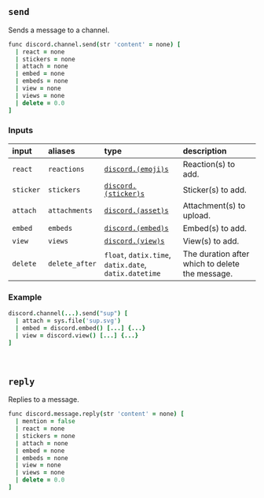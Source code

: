 ## `send`
Sends a message to a channel.

```coffee
func discord.channel.send(str 'content' = none) [
  | react = none
  | stickers = none
  | attach = none
  | embed = none
  | embeds = none
  | view = none
  | views = none
  | delete = 0.0
]
```

### Inputs
| input | aliases | type | description |
| :---- | :------ | :--- | :---------- |
| `react` | `reactions` | [`discord.(emoji)s`](emoji.md) | Reaction(s) to add. |
| `sticker` | `stickers` | [`discord.(sticker)s`](sticker.md) | Sticker(s) to add. |
| `attach` | `attachments` | [`discord.(asset)s`](asset.md) | Attachment(s) to upload. |
| `embed` | `embeds` | [`discord.(embed)s`](embed.md) | Embed(s) to add. |
| `view` | `views` | [`discord.(view)s`](view.md) | View(s) to add. |
| `delete` | `delete_after` | `float`, `datix.time`, `datix.date`, `datix.datetime` | The duration after which to delete the message. |

### Example
```coffee
discord.channel(...).send("sup") [
  | attach = sys.file('sup.svg')
  | embed = discord.embed() [...] {...}
  | view = discord.view() [...] {...}
]
```

<br>

## `reply`
Replies to a message.

```coffee
func discord.message.reply(str 'content' = none) [
  | mention = false
  | react = none
  | stickers = none
  | attach = none
  | embed = none
  | embeds = none
  | view = none
  | views = none
  | delete = 0.0
]
```
